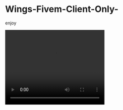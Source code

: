 # Wings-Fivem-Client-Only-
enjoy

<video width="320" height="240" controls>
    <source src="./video.mp4" type="video/mp4">
</video>
